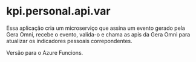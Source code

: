 # kpi.personal.api.var

Essa aplicação cria um microserviço que assina um evento gerado pela Gera Omni, recebe o evento, valida-o e chama as apis da Gera Omni para atualizar os indicadores pessoais correpondentes.

Versão para o Azure Funcions.
